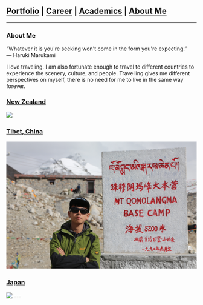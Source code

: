 ## [Portfolio](https://yizhuowu.github.io/) | [Career](https://yizhuowu.github.io/career) | [Academics](https://yizhuowu.github.io/academics) | [About Me](https://yizhuowu.github.io/about)
---

### About Me

“Whatever it is you're seeking won't come in the form you're expecting.”<br>
― Haruki Marukami<br>

I love traveling. I am also fortunate enough to travel to different countries to experience the scenery, culture, and people. Travelling gives me different perspectives on myself, there is no need for me to live in the same way forever.<br>

### [New Zealand](https://yizhuowu.github.io/travel)
<img src="images/travel/nz_1.png"/>


### [Tibet, China](https://yizhuowu.github.io/travel)
<img src="images/travel/Tibet/t1.png"/>

### [Japan](https://yizhuowu.github.io/travel)
<img src="images/travel/Japan/j1.png"/>
---